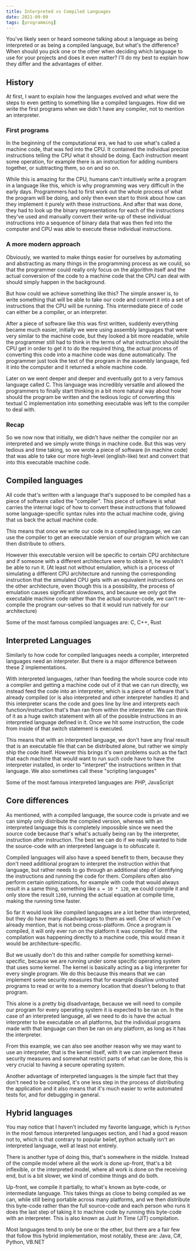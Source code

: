 ```yaml
---
title: Interpreted vs Compiled Languages
date: 2021-09-09
tags: [programming]
---
```


You've likely seen or heard someone talking about a language as being interpreted or as being a compiled language, but
what's the difference? When should you pick one or the other when deciding which language to use for your projects and
does it even matter? I'll do my best to explain how they differ and the advantages of either.

## History

At first, I want to explain how the languages evolved and what were the steps to even getting to something like a
compiled languages. How did we write the first programs when we didn't have any compiler, not to mention an
interpreter.

### First programs

In the beginning of the computational era, we had to use what's called a machine code, that was fed into the CPU. It
contained the individual precise instructions telling the CPU what it should be doing. Each instruction meant some
operation, for example there is an instruction for adding numbers together, or subtracting them, so on and so on.

While this is amazing for the CPU, humans can't intuitively write a program in a language like this, which is why
programming was very difficult in the early days. Programmers had to first work out the whole process of what the
program will be doing, and only then even start to think about how can they implement it purely with these
instructions. And after that was done, they had to look up the binary representations for each of the instructions
they've used and manually convert their write-up of these individual instructions into a sequence of binary data that
was then fed into the computer and CPU was able to execute these individual instructions.

### A more modern approach

Obviously, we wanted to make things easier for ourselves by automating and abstracting as many things in the
programming process as we could, so that the programmer could really only focus on the algorithm itself and the actual
conversion of the code to a machine code that the CPU can deal with should simply happen in the background.

But how could we achieve something like this? The simple answer is, to write something that will be able to take our
code and convert it into a set of instructions that the CPU will be running. This intermediate piece of code can either
be a compiler, or an interpreter.

After a piece of software like this was first written, suddenly everything became much easier, initially we were using
assembly languages that were very similar to the machine code, but they looked a bit more readable, while the
programmer still had to think in the terms of what instruction should the CPU get in order to get it to do the required
thing, the actual process of converting this code into a machine code was done automatically. The programmer just took
the text of the program in the assembly language, fed it into the computer and it returned a whole machine code.

Later on we went deeper and deeper and eventually got to a very famous language called C. This language was incredibly
versatile and allowed the programmers to finally start thinking in a bit more natural way about how should the program
be written and the tedious logic of converting this textual C implementation into something executable was left to the
compiler to deal with.

### Recap

So we now now that initially, we didn't have neither the compiler nor an interpreted and we simply wrote things in
machine code. But this was very tedious and time taking, so we wrote a piece of software (in machine code) that was
able to take our more high-level (english-like) text and convert that into this executable machine code.

## Compiled languages

All code that's written with a language that's supposed to be compiled has a piece of software called the "compiler".
This piece of software is what carries the internal logic of how to convert these instructions that followed some
language-specific syntax rules into the actual machine code, giving that us back the actual machine code.

This means that once we write our code in a compiled language, we can use the compiler to get an executable version of
our program which we can then distribute to others.

However this executable version will be specific to certain CPU architecture and if someone with a different
architecture were to obtain it, he wouldn't be able to run it. (At least not without emulation, which is a process of
simulating a different CPU architecture and running the corresponding instruction that the simulated CPU gets with an
equivalent instructions on the other architecture, even though this is a possibility, the process of emulation causes
significant slowdowns, and because we only got the executable machine code rather than the actual source-code, we can't
re-compile the program our-selves so that it would run natively for our architecture)

Some of the most famous compiled languages are: C, C++, Rust

## Interpreted Languages

Similarly to how code for compiled languages needs a compiler, interpreted languages need an interpreter. But there is
a major difference between these 2 implementations.

With interpreted languages, rather than feeding the whole source code into a compiler and getting a machine code out of
it that we can run directly, we instead feed the code into an interpreter, which is a piece of software that's already
compiled (or is also interpreted and other interpreter handles it) and this interpreter scans the code and goes line by
line and interprets each function/instruction that's than ran from within the interpreter. We can think of it as a huge
switch statement with all of the possible instructions in an interpreted language defined in it. Once we hit some
instruction, the code from inside of that switch statement is executed.

This means that with an interpreted language, we don't have any final result that is an executable file that can be
distributed alone, but rather we simply ship the code itself. However this brings it's own problems such as the fact
that each machine that would want to run such code have to have the interpreter installed, in order to "interpret" the
instructions written in that language. We also sometimes call these "scripting languages"

Some of the most famous interpreted languages are: PHP, JavaScript

## Core differences

As mentioned, with a compiled language, the source code is private and we can simply only distribute the compiled
version, whereas with an interpreted language this is completely impossible since we need the source code because
that's what's actually being ran by the interpreter, instruction after instruction. The best we can do if we really
wanted to hide the source-code with an interpreted language is to obfuscate it.

Compiled languages will also have a speed benefit to them, because they don't need additional program to interpret the
instruction within that language, but rather needs to go through an additional step of identifying the instructions and
running the code for them. Compilers often also perform certain optimizations, for example with code that would always
result in a same thing, something like `a = 10 * 120`, we could compile it and only store the result `1200`, running
the actual equation at compile time, making the running time faster.

So far it would look like compiled languages are a lot better than interpreted, but they do have many disadvantages to
them as well. One of which I've already mention, that is not being cross-platform. Once a program is compiled, it will
only ever run on the platform it was compiled for. If the compilation was happening directly to a machine code, this
would mean it would be architecture-specific.

But we usually don't do this and rather compile for something kernel-specific, because we are running under some
specific operating system that uses some kernel. The kernel is basically acting as a big interpreter for every single
program. We do this because this means that we can implement some security measures that for example disallow untrusted
programs to read or write to a memory location that doesn't belong to that program.

This alone is a pretty big disadvantage, because we will need to compile our program for every operating system it is
expected to be ran on. In the case of an interpreted language, all we need to do is have the actual interpreter to be
executable on all platforms, but the individual programs made with that language can then be ran on any platform, as
long as it has the interpreter.

From this example, we can also see another reason why we may want to use an interpreter, that is the kernel itself,
with it we can implement these security measures and somewhat restrict parts of what can be done, this is very crucial
to having a secure operating system.

Another advantage of interpreted languages is the simple fact that they don't need to be compiled, it's one less step
in the process of distributing the application and it also means that it's much easier to write automated tests for,
and for debugging in general.

## Hybrid languages

You may notice that I haven't included my favorite language, which is `Python` in the most famous interpreted
languages section, and I had a good reason not to, which is that contrary to popular belief, python actually isn't an
interpreted language, well at least not entirely.

There is another type of doing this, that's somewhere in the middle. Instead of the compile model where all the work is
done up-front, that's a bit inflexible, or the interpreted model, where all work is done on the receiving end, but is a
bit slower, we kind of combine things and do both.

Up-front, we compile it partially, to what's known as byte-code, or intermediate language. This takes things as close
to being compiled as we can, while still being portable across many platforms, and we then distribute this byte-code
rather than the full source-code and each person who runs it does the last step of taking it to machine code by running
this byte-code with an interpreter. This is also known as Just In Time (JIT) compilation.

Most languages tend to only be one or the other, but there are a fair few that follow this hybrid implementation, most
notably, these are: Java, C#, Python, VB.NET

